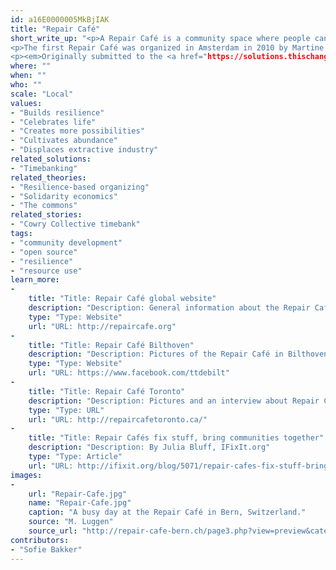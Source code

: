 ```yaml
---
id: a16E0000005MkBjIAK
title: "Repair Café"
short_write_up: "<p>A Repair Café is a community space where people can come to repair their broken electrical equipment, clothes, bikes, toys, or anything else, with help from volunteering local repair experts. Repair Cafés foster local community, with all ages mixing to fix together and learn from each other in a fun, informal environment. They contribute to fostering a more economically and environmentally sustainable and resilient way of life for participants.</p>
<p>The first Repair Café was organized in Amsterdam in 2010 by Martine Postma. Now there are about 750 all over the world. It is very easy to start one. All you need is a space, some tools and a couple of passionate repair volunteers. We have found there is an abundance of all of these.</p>
<p><em>Originally submitted to the <a href="https://solutions.thischangeseverything.org/#idealab/submitted/repair-caf%C3%A9">Beautiful Solutions lab</a></em></p>"
where: ""
when: ""
who: ""
scale: "Local"
values:
- "Builds resilience"
- "Celebrates life"
- "Creates more possibilities"
- "Cultivates abundance"
- "Displaces extractive industry"
related_solutions:
- "Timebanking"
related_theories:
- "Resilience-based organizing"
- "Solidarity economics"
- "The commons"
related_stories:
- "Cowry Collective timebank"
tags:
- "community development"
- "open source"
- "resilience"
- "resource use"
learn_more:
-
    title: "Title: Repair Café global website"
    description: "Description: General information about the Repair Café movement and support in setting one up yourself"
    type: "Type: Website"
    url: "URL: http://repaircafe.org"
-
    title: "Title: Repair Café Bilthoven"
    description: "Description: Pictures of the Repair Café in Bilthoven, Netherlands"
    type: "Type: Website"
    url: "URL: https://www.facebook.com/ttdebilt"
-
    title: "Title: Repair Café Toronto"
    description: "Description: Pictures and an interview about Repair Café Toronto"
    type: "Type: URL"
    url: "URL: http://repaircafetoronto.ca/"
-
    title: "Title: Repair Cafés fix stuff, bring communities together"
    description: "Description: By Julia Bluff, IFixIt.org"
    type: "Type: Article"
    url: "URL: http://ifixit.org/blog/5071/repair-cafes-fix-stuff-bring-communities-together/"
images:
-
    url: "Repair-Cafe.jpg"
    name: "Repair-Cafe.jpg"
    caption: "A busy day at the Repair Café in Bern, Switzerland."
    source: "M. Luggen"
    source_url: "http://repair-cafe-bern.ch/page3.php?view=preview&category=1&image=2"
contributors:
- "Sofie Bakker"
---
```

